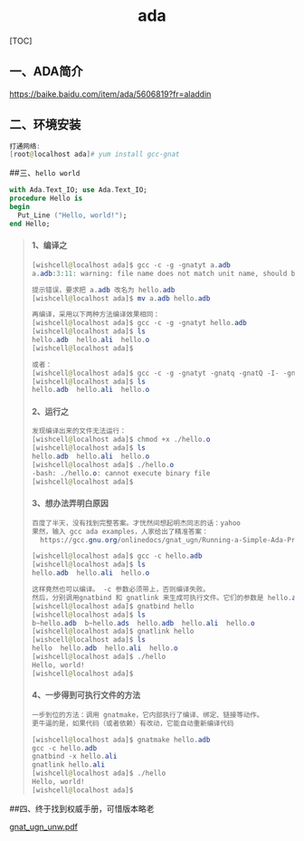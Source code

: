 # <center>ada</center>

[TOC]

## 一、ADA简介

https://baike.baidu.com/item/ada/5606819?fr=aladdin

## 二、环境安装

```powershell
打通网络:
[root@localhost ada]# yum install gcc-gnat
```



##三、`hello world`

```ada
with Ada.Text_IO; use Ada.Text_IO; 
procedure Hello is 
begin 
  Put_Line ("Hello, world!"); 
end Hello;
```

> #### 1、编译之
>
> ```powershell
> [wishcell@localhost ada]$ gcc -c -g -gnatyt a.adb
> a.adb:3:11: warning: file name does not match unit name, should be "hello.adb"
> 
> 提示错误，要求把 a.adb 改名为 hello.adb
> [wishcell@localhost ada]$ mv a.adb hello.adb
> 
> 再编译，采用以下两种方法编译效果相同：
> [wishcell@localhost ada]$ gcc -c -g -gnatyt hello.adb
> [wishcell@localhost ada]$ ls
> hello.adb  hello.ali  hello.o
> [wishcell@localhost ada]$
> 
> 或者：
> [wishcell@localhost ada]$ gcc -c -g -gnatyt -gnatq -gnatQ -I- -gnatA hello.adb
> [wishcell@localhost ada]$ ls
> hello.adb  hello.ali  hello.o
> ```
>
> #### 2、运行之
>
> ```powershell
> 发现编译出来的文件无法运行：
> [wishcell@localhost ada]$ chmod +x ./hello.o
> [wishcell@localhost ada]$ ls
> hello.adb  hello.ali  hello.o
> [wishcell@localhost ada]$ ./hello.o
> -bash: ./hello.o: cannot execute binary file
> [wishcell@localhost ada]$
> ```
>
> #### 3、想办法弄明白原因
>
> ```powershell
> 百度了半天，没有找到完整答案。才恍然间想起明杰同志的话：yahoo
> 果然，输入 gcc ada examples，人家给出了精准答案：
> 	https://gcc.gnu.org/onlinedocs/gnat_ugn/Running-a-Simple-Ada-Program.html
> 
> [wishcell@localhost ada]$ gcc -c hello.adb
> [wishcell@localhost ada]$ ls
> hello.adb  hello.ali  hello.o
> 
> 这样竟然也可以编译。 -c 参数必须带上，否则编译失败。
> 然后，分别调用gnatbind 和 gnatlink 来生成可执行文件。它们的参数是 hello.ali，后缀名可省
> [wishcell@localhost ada]$ gnatbind hello
> [wishcell@localhost ada]$ ls
> b~hello.adb  b~hello.ads  hello.adb  hello.ali  hello.o
> [wishcell@localhost ada]$ gnatlink hello
> [wishcell@localhost ada]$ ls
> hello  hello.adb  hello.ali  hello.o
> [wishcell@localhost ada]$ ./hello
> Hello, world!
> [wishcell@localhost ada]$
> ```
>
> #### 4、一步得到可执行文件的方法 
>
> ```powershell
> 一步到位的方法：调用 gnatmake，它内部执行了编译、绑定、链接等动作。
> 更牛逼的是，如果代码（或者依赖）有改动，它能自动重新编译代码
> 
> [wishcell@localhost ada]$ gnatmake hello.adb
> gcc -c hello.adb
> gnatbind -x hello.ali
> gnatlink hello.ali
> [wishcell@localhost ada]$ ./hello
> Hello, world!
> [wishcell@localhost ada]$
> ```

##四、终于找到权威手册，可惜版本略老

<a href = "./gnat_ugn_unw.pdf">gnat_ugn_unw.pdf</a>




